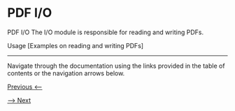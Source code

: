 # PDF I/O

PDF I/O
The I/O module is responsible for reading and writing PDFs.

Usage
[Examples on reading and writing PDFs]

---

Navigate through the documentation using the links provided in the table of contents or the navigation arrows below. 

[Previous <--](core.md)

[--> Next](text.md)